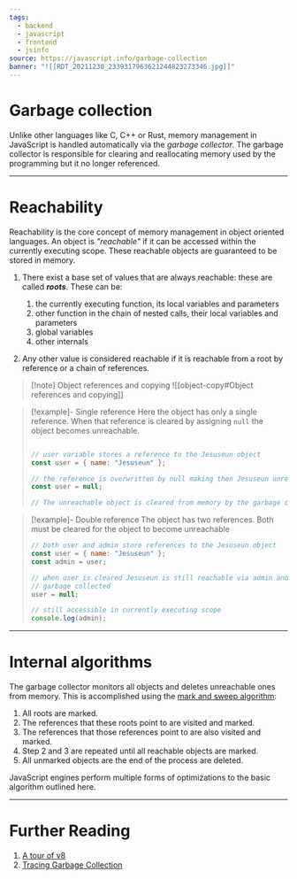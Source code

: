 ```yaml
---
tags:
  - backend
  - javascript
  - frontend
  - jsinfo
source: https://javascript.info/garbage-collection
banner: "![[RDT_20211230_2339317963621244823273346.jpg]]"
---
```


# Garbage collection

Unlike other languages like C, C++ or Rust, memory management in JavaScript is handled automatically via the *garbage collector*. The garbage collector is responsible for clearing and reallocating memory used by the programming but it no longer referenced.

---
# Reachability

Reachability is the core concept of memory management in object oriented languages. An object is *"reachable"* if it can be accessed within the currently executing scope. These reachable objects are guaranteed to be stored in memory.

1. There exist a base set of values that are always reachable: these are called ***roots***. These can be:
	1. the currently executing function, its local variables and parameters
	2. other function in the chain of nested calls, their local variables and parameters
	3. global variables
	4. other internals 
	
2. Any other value is considered reachable if it is reachable from a root by reference or a chain of references.

> [!note] Object references and copying
> ![[object-copy#Object references and copying]]

> [!example]- Single reference
>Here the object has only a single reference. When that reference is cleared by assigning `null` the object becomes unreachable.
> ```javascript
> 
> // user variable stores a reference to the Jesuseun object
> const user = { name: "Jesuseun" }; 
>
> // the reference is overwritten by null making then Jesuseun unreachable
> const user = null;
>
>// The unreachable object is cleared from memory by the garbage collector
>```

> [!example]- Double reference
> The object has two references. Both must be cleared for the object to become unreachable
> ```javascript
> // both user and admin store references to the Jesuseun object
> const user = { name: "Jesuseun" };
> const admin = user;
> 
> // when user is cleared Jesuseun is still reachable via admin and thus is not 
> // garbage collected
> user = null;
> 
> // still accessible in currently executing scope
> console.log(admin);
> ```

---
# Internal algorithms

The garbage collector monitors all objects and deletes unreachable ones from memory.
This is accomplished using the [mark and sweep algorithm](https://en.wikipedia.org/wiki/Tracing_garbage_collection): 
1. All roots are marked.
2. The references that these roots point to are visited and marked.
3. The references that those references point to are also visited and marked.
4. Step 2 and 3 are repeated until all reachable objects are marked.
5. All unmarked objects are the end of the process are deleted.

JavaScript engines perform multiple forms of optimizations to the basic algorithm outlined here.

---
# Further Reading
1. [A tour of v8](https://jayconrod.com/posts/51/a-tour-of-v8-full-compiler)
2. [Tracing Garbage Collection](https://en.wikipedia.org/wiki/Tracing_garbage_collection)

